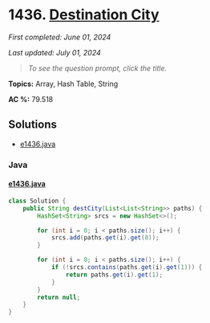 # 1436. [Destination City](<https://leetcode.com/problems/destination-city>)

*First completed: June 01, 2024*

*Last updated: July 01, 2024*


> *To see the question prompt, click the title.*

**Topics:** Array, Hash Table, String

**AC %:** 79.518


## Solutions

- [e1436.java](<../my-submissions/e1436.java>)
### Java
#### [e1436.java](<../my-submissions/e1436.java>)
```Java
class Solution {
    public String destCity(List<List<String>> paths) {
        HashSet<String> srcs = new HashSet<>();

        for (int i = 0; i < paths.size(); i++) {
            srcs.add(paths.get(i).get(0));
        }

        for (int i = 0; i < paths.size(); i++) {
            if (!srcs.contains(paths.get(i).get(1))) {
                return paths.get(i).get(1);
            }
        }
        return null;
    }
}
```

